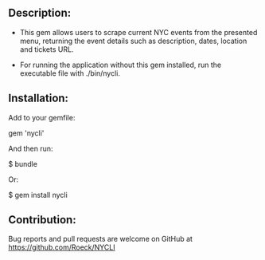 ## Description:

- This gem allows users to scrape current NYC events from the presented menu, returning the event details such as description, dates, location and tickets URL.

- For running the application without this gem installed, run the executable file with ./bin/nycli.

## Installation:

Add to your gemfile:

gem 'nycli'

And then run:

\$ bundle

Or:

\$ gem install nycli

## Contribution:

Bug reports and pull requests are welcome on GitHub at https://github.com/Roeck/NYCLI
